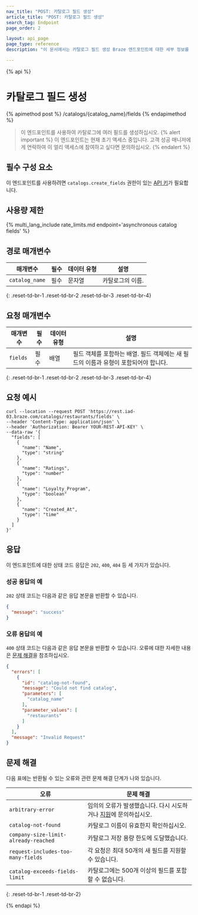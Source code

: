 ```yaml
---
nav_title: "POST: 카탈로그 필드 생성"
article_title: "POST: 카탈로그 필드 생성"
search_tag: Endpoint
page_order: 2

layout: api_page
page_type: reference
description: "이 문서에서는 카탈로그 필드 생성 Braze 엔드포인트에 대한 세부 정보를 설명합니다."

---
```

{% api %}
# 카탈로그 필드 생성
{% apimethod post %}
/catalogs/{catalog_name}/fields
{% endapimethod %}

> 이 엔드포인트를 사용하여 카탈로그에 여러 필드를 생성하십시오.
{% alert important %}
이 엔드포인트는 현재 초기 액세스 중입니다. 고객 성공 매니저에게 연락하여 이 얼리 액세스에 참여하고 싶다면 문의하십시오.
{% endalert %}

## 필수 구성 요소

이 엔드포인트를 사용하려면 `catalogs.create_fields` 권한이 있는 [API 키]({{site.baseurl}}/api/basics#rest-api-key/)가 필요합니다.

## 사용량 제한

{% multi_lang_include rate_limits.md endpoint='asynchronous catalog fields' %}

## 경로 매개변수

| 매개변수      | 필수 | 데이터 유형 | 설명          |
| -------------- | -------- | --------- | -------------------- |
| `catalog_name` | 필수 | 문자열    | 카탈로그의 이름. |
{: .reset-td-br-1 .reset-td-br-2 .reset-td-br-3 .reset-td-br-4}

## 요청 매개변수

| 매개변수 | 필수 | 데이터 유형 | 설명                                                                                                  |
| --------- | -------- | --------- | ------------------------------------------------------------------------------------------------------------ |
| `fields`  | 필수 | 배열     | 필드 객체를 포함하는 배열. 필드 객체에는 새 필드의 이름과 유형이 포함되어야 합니다. |
{: .reset-td-br-1 .reset-td-br-2 .reset-td-br-3 .reset-td-br-4}

## 요청 예시

```
curl --location --request POST 'https://rest.iad-03.braze.com/catalogs/restaurants/fields' \
--header 'Content-Type: application/json' \
--header 'Authorization: Bearer YOUR-REST-API-KEY' \
--data-raw '{
  "fields": [
    {
      "name": "Name",
      "type": "string"
    },
    {
      "name": "Ratings",
      "type": "number"
    },
    {
      "name": "Loyalty_Program",
      "type": "boolean"
    },
    {
      "name": "Created_At",
      "type": "time"
    }
  ]
}'
```

## 응답

이 엔드포인트에 대한 상태 코드 응답은 `202`, `400`, `404` 등 세 가지가 있습니다.

### 성공 응답의 예

`202` 상태 코드는 다음과 같은 응답 본문을 반환할 수 있습니다.

```json
{
  "message": "success"
}
```

### 오류 응답의 예

`400` 상태 코드는 다음과 같은 응답 본문을 반환할 수 있습니다. 오류에 대한 자세한 내용은 [문제 해결](#troubleshooting)을 참조하십시오.

```json
{
  "errors": [
    {
      "id": "catalog-not-found",
      "message": "Could not find catalog",
      "parameters": [
        "catalog_name"
      ],
      "parameter_values": [
        "restaurants"
      ]
    }
  ],
  "message": "Invalid Request"
}
```

## 문제 해결

다음 표에는 반환될 수 있는 오류와 관련 문제 해결 단계가 나와 있습니다.

| 오류                                | 문제 해결                                                                                        |
|--------------------------------------|--------------------------------------------------------------------------------------------------------|
| `arbitrary-error`                    | 임의의 오류가 발생했습니다. 다시 시도하거나 [지원]({{site.baseurl}}/support_contact/)에 문의하십시오. |
| `catalog-not-found`                  | 카탈로그 이름이 유효한지 확인하십시오.                                                                  |
| `company-size-limit-already-reached` | 카탈로그 저장 용량 한도에 도달했습니다.                                                             |
| `request-includes-too-many-fields`   | 각 요청은 최대 50개의 새 필드를 지원할 수 있습니다.                                                          |
| `catalog-exceeds-fields-limit`       | 카탈로그에는 500개 이상의 필드를 포함할 수 없습니다.                                                              |
{: .reset-td-br-1 .reset-td-br-2}

{% endapi %}